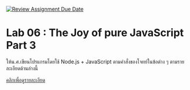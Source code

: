 [![Review Assignment Due Date](https://classroom.github.com/assets/deadline-readme-button-24ddc0f5d75046c5622901739e7c5dd533143b0c8e959d652212380cedb1ea36.svg)](https://classroom.github.com/a/lXXzBFgg)
# Lab 06 : The Joy of pure JavaScript Part 3

ให้น.ศ.เขียนโปรแกรมโดยใช้ Node.js + JavaScript ตามคำสั่งของโจทย์ในข้อต่าง ๆ ตามรายละเอียดด้านล่างนี้

[คลิกเพื่อดูรายละเอียด](https://o365cmu-my.sharepoint.com/:b:/g/personal/chayanin_s_cmu_ac_th1/EcTwP0OWQcpAhwZjVUb-CVYBatFar12LHkYAEMqLKjEqrg?e=BLIQB4)
